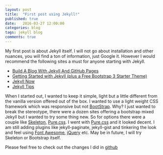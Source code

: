 ```yaml
---
layout: post
title:  "First post using Jekyll!"
published: true
date:   2016-03-27 12:00:00
categories: blog
tags: jekyll blog
comments: true
---
```

My first post is about Jekyll itself. I will not go about installation and other nuances, you will find a ton of information, just Google it. However I would recommend the following sites a must for anyone starting with Jekyll.

* [Build A Blog With Jekyll And GitHub Pages](https://www.smashingmagazine.com/2014/08/build-blog-jekyll-github-pages)
* [Getting Started with Jekyll (plus a Free Bootstrap 3 Starter Theme)](https://scotch.io/tutorials/getting-started-with-jekyll-plus-a-free-bootstrap-3-starter-theme)
* [Jekyll Now](http://www.jekyllnow.com/)
* [Jekyll Tips](http://jekyll.tips/)


When I started out, I wanted to keep it simple, light but a little different from the vanilla version offered out of the box. I wanted to use a light weight CSS framework which was responsive but not [BootStrap](http://getbootstrap.com/). Why? I just wanted to break the stereotype, there were a dozen sites offering a bootstrap mixed Jekyll but I wanted to try some thing new. So for options there were a couple like [Skeleton](http://getskeleton.com/), [Pure.css](http://purecss.io/). I went with [Pure.css](http://purecss.io/) and it looked decent. I am still adding plugins like jekyll-paginate, jekyll-gist and tinkering the look and feel using [Font Awesome](http://fortawesome.github.io/Font-Awesome/), [jQuery](https://jquery.com/) etc. May be in future, I will try Skeleton or Bootstrap itself.

Please feel free to check out the changes I did in [github](https://github.com/naveenhn/naveenhn.github.io)
